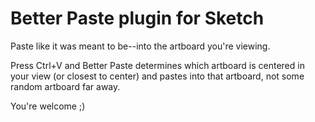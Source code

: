 # Better Paste plugin for Sketch
Paste like it was meant to be--into the artboard you're viewing.

Press Ctrl+V and Better Paste determines which artboard is centered 
in your view (or closest to center) and pastes into that artboard, 
not some random artboard far away.

You're welcome ;)
